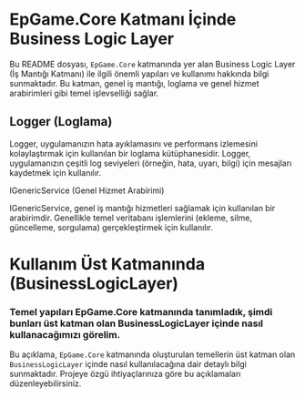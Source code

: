 # EpGame.Core Katmanı İçinde Business Logic Layer

Bu README dosyası, `EpGame.Core` katmanında yer alan Business Logic Layer (İş Mantığı Katmanı) ile ilgili önemli yapıları ve kullanımı hakkında bilgi sunmaktadır. Bu katman, genel iş mantığı, loglama ve genel hizmet arabirimleri gibi temel işlevselliği sağlar.

## Logger (Loglama)

Logger, uygulamanızın hata ayıklamasını ve performans izlemesini kolaylaştırmak için kullanılan bir loglama kütüphanesidir. Logger, uygulamanızın çeşitli log seviyeleri (örneğin, hata, uyarı, bilgi) için mesajları kaydetmek için kullanılır.

IGenericService (Genel Hizmet Arabirimi)

IGenericService, genel iş mantığı hizmetleri sağlamak için kullanılan bir arabirimdir. Genellikle temel veritabanı işlemlerini (ekleme, silme, güncelleme, sorgulama) gerçekleştirmek için kullanılır.

# Kullanım Üst Katmanında (BusinessLogicLayer)

### Temel yapıları EpGame.Core katmanında tanımladık, şimdi bunları üst katman olan BusinessLogicLayer içinde nasıl kullanacağımızı görelim.


Bu açıklama, `EpGame.Core` katmanında oluşturulan temellerin üst katman olan `BusinessLogicLayer` içinde nasıl kullanılacağına dair detaylı bilgi sunmaktadır. Projeye özgü ihtiyaçlarınıza göre bu açıklamaları düzenleyebilirsiniz.
